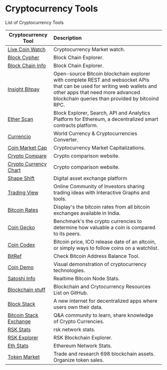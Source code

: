 # Cryptocurrency Tools

List of Cryptocurrency Tools

| Cryptocurrency Tool	|      Description     	|
|----------	|:------	|
|<a href="https://www.livecoinwatch.com/" target="_blank" >Live Coin Watch</a>|Cryptocurrency Market watch.|
|<a href="https://live.blockcypher.com/" target="_blank" >Block Cypher</a>|Block Chain Explorer.|
|<a href="https://blockchain.info/" target="_blank" >Block Chain Info</a>|Block Chain Explorer.|
|<a href="https://insight.bitpay.com/" target="_blank" >Insight Bitpay</a>|Open-source Bitcoin blockchain explorer with complete REST and websocket APIs that can be used for writing web wallets and other apps that need more advanced blockchain queries than provided by bitcoind RPC.|
|<a href="https://etherscan.io/" target="_blank" >Ether Scan</a>|Block Explorer, Search, API and Analytics Platform for Ethereum, a decentralized smart contracts platform.|
|<a href="https://currencio.co/" target="_blank" >Currencio</a>|World Currency & Cryptocurrencies Converter.|
|<a href="https://coinmarketcap.com/" target="_blank" >Coin Market Cap</a>|Cryptocurrency Market Capitalizations.|
|<a href="https://www.cryptocompare.com/" target="_blank" >Crypto Compare</a>|Crypto comparison website.|
|<a href="http://www.cryptocurrencychart.com/" target="_blank" >Crypto Currency Chart</a>|Crypto comparison website.|
|<a href="https://shapeshift.io/#/coins" target="_blank" >Shape Shift</a>|Digital asset exchange platform|
|<a href="https://www.tradingview.com/" target="_blank" >Trading View</a>|Online Community of Investors sharing trading ideas with Interactive Graphs and tools.|
|<a href="http://www.bitcoinrates.in/" target="_blank" >Bitcoin Rates</a>|Display's the bitcoin rates from all bitcoin exchanges available in India.|
|<a href="https://www.coingecko.com/en" target="_blank" >Coin Gecko</a>|Benchmark's the crypto currencies to determine how valuable a coin is compared to its peers.|
|<a href="https://coincodex.com/" target="_blank" >Coin Codex</a>|Bitcoin price, ICO release date of an altcoin, or simply ways to follow coins on a watchlist.|
|<a href="https://bitref.com/" target="_blank" >BitRef</a>|Check Bitcoin Address Balance Tool.|
|<a href="https://coindemo.io/" target="_blank" >Coin Demo</a>|Visual demonstration of cryptocurrency technologies.|
|<a href="http://statoshi.info/" target="_blank" >Satoshi Info</a>|Realtime Bitcoin Node Stats.|
|<a href="https://github.com/Xel/Blockchain-stuff" target="_blank" >Blockchain stuff</a>|Blockchain and Crytocurrency Resources List on GitHub.|
|<a href="https://blockstack.org/" target="_blank" >Block Stack</a>|A new internet for decentralized apps where users own their data.|
|<a href="https://bitcoin.stackexchange.com/" target="_blank" >Bitcoin Stack Exchange</a>|Q&A community to learn, share knowledge of Crypto Currencies.|
|<a href="https://stats.rsk.co/" target="_blank" >RSK Stats</a>|rsk network stats.|
|<a href="https://explorer.rsk.co/home" target="_blank" >RSK Explorer</a>|RSK Blockchain Explorer.|
|<a href="https://ethstats.net/" target="_blank" >Eth Stats</a>|Ethereum Network Stats.|
|<a href="https://tokenmarket.net/" target="_blank" >Token Market</a>|Trade and research 698 blockchain assets. Organize token sales.|

